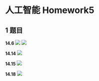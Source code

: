 # 人工智能 Homework5

## 1 题目

**14.6**
![](http://ww2.sinaimg.cn/large/ed796d65gw1eyznrqz8nyj21kw0ra48e.jpg)
![](http://ww4.sinaimg.cn/large/ed796d65gw1eyzodup2poj21kw0nidoc.jpg)

**14.14**
![](http://ww3.sinaimg.cn/large/ed796d65gw1eyzoeczjbej21kw1elh4c.jpg)

**14.15**
![](http://ww2.sinaimg.cn/large/ed796d65gw1eyzoeq93avj21kw0nkn7u.jpg)

**14.18**
![](http://ww3.sinaimg.cn/large/ed796d65gw1eyzof6y9qdj21kw0j07as.jpg)
